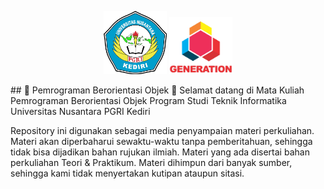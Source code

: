 <p align="center">
  <img width="20%" src="./assets/Logo-UNP-Kediri-terbaru-2023.png">   
  <img width="20%" src="./assets/LOGO GENERATION.png"><br/>
</p>
## 🎉 Pemrograman Berorientasi Objek 🎉
Selamat datang di Mata Kuliah Pemrograman Berorientasi Objek
Program Studi Teknik Informatika
Universitas Nusantara PGRI Kediri

Repository ini digunakan sebagai media penyampaian materi perkuliahan.
Materi akan diperbaharui sewaktu-waktu tanpa pemberitahuan, sehingga tidak bisa dijadikan bahan rujukan ilmiah.
Materi yang ada disertai bahan perkuliahan Teori & Praktikum.
Materi dihimpun dari banyak sumber, sehingga kami tidak menyertakan kutipan ataupun sitasi.
